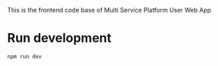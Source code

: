 
This is the frontend code base of Multi Service Platform User Web App


# Run development

    npm run dev

